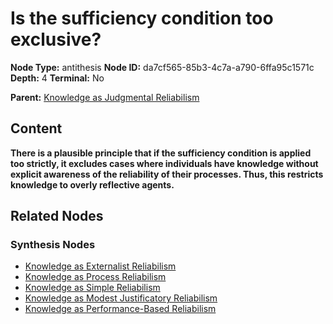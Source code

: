 # Is the sufficiency condition too exclusive?

**Node Type:** antithesis
**Node ID:** da7cf565-85b3-4c7a-a790-6ffa95c1571c
**Depth:** 4
**Terminal:** No

**Parent:** [Knowledge as Judgmental Reliabilism](knowledge-as-judgmental-reliabilism-synthesis-8c2d7b5c-dbe5-47f7-90e8-12d43ddeb551.md)

## Content

**There is a plausible principle that if the sufficiency condition is applied too strictly, it excludes cases where individuals have knowledge without explicit awareness of the reliability of their processes. Thus, this restricts knowledge to overly reflective agents.**

## Related Nodes

### Synthesis Nodes

- [Knowledge as Externalist Reliabilism](knowledge-as-externalist-reliabilism-synthesis-4bab5c68-50b9-4397-8e30-50de155f711a.md)
- [Knowledge as Process Reliabilism](knowledge-as-process-reliabilism-synthesis-c31a097c-073a-498a-9db0-058254a5d27d.md)
- [Knowledge as Simple Reliabilism](knowledge-as-simple-reliabilism-synthesis-23d43538-f0c7-4623-825b-26f9cfef6584.md)
- [Knowledge as Modest Justificatory Reliabilism](knowledge-as-modest-justificatory-reliabilism-synthesis-41dd9ff3-ef0b-4a0a-a27f-4323a1e3cafd.md)
- [Knowledge as Performance-Based Reliabilism](knowledge-as-performance-based-reliabilism-synthesis-e654d645-6d95-4ce0-9621-08350a96ec04.md)
